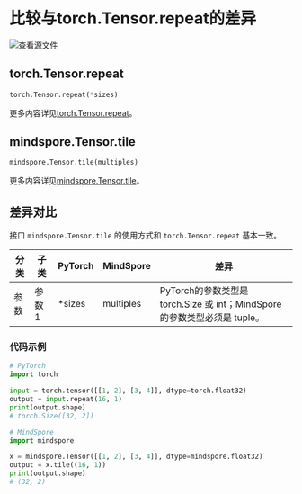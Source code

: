 # 比较与torch.Tensor.repeat的差异

[![查看源文件](https://mindspore-website.obs.cn-north-4.myhuaweicloud.com/website-images/r2.3.2/resource/_static/logo_source.svg)](https://gitee.com/mindspore/docs/blob/r2.3.2/docs/mindspore/source_zh_cn/note/api_mapping/pytorch_diff/tensor_repeat.md)

## torch.Tensor.repeat

```python
torch.Tensor.repeat(*sizes)
```

更多内容详见[torch.Tensor.repeat](https://pytorch.org/docs/1.8.1/tensors.html#torch.Tensor.repeat)。

## mindspore.Tensor.tile

```python
mindspore.Tensor.tile(multiples)
```

更多内容详见[mindspore.Tensor.tile](https://www.mindspore.cn/docs/zh-CN/r2.3.2/api_python/mindspore/Tensor/mindspore.Tensor.tile.html)。

## 差异对比

接口 `mindspore.Tensor.tile` 的使用方式和 `torch.Tensor.repeat` 基本一致。

| 分类       | 子类         | PyTorch      | MindSpore      | 差异          |
| ---------- | ------------ | ------------ | ---------      | ------------- |
| 参数       | 参数 1       | *sizes         | multiples          | PyTorch的参数类型是 torch.Size 或 int；MindSpore的参数类型必须是 tuple。 |

### 代码示例

```python
# PyTorch
import torch

input = torch.tensor([[1, 2], [3, 4]], dtype=torch.float32)
output = input.repeat(16, 1)
print(output.shape)
# torch.Size([32, 2])

# MindSpore
import mindspore

x = mindspore.Tensor([[1, 2], [3, 4]], dtype=mindspore.float32)
output = x.tile((16, 1))
print(output.shape)
# (32, 2)
```
